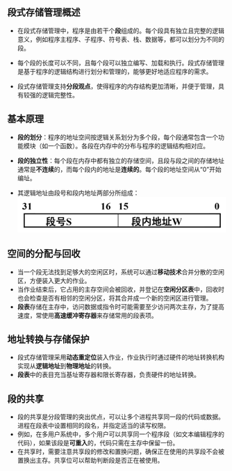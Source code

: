 

## 段式存储管理概述
  - 在段式存储管理中，程序是由若干个**段**组成的。每个段具有独立且完整的逻辑意义，例如程序主程序、子程序、符号表、栈、数据等，都可以划分为不同的段。
  
  - 每个段的长度可以不同，且每个段可以独立编写、加载和执行。段式存储管理是基于程序的逻辑结构进行划分和管理的，能够更好地适应程序的需求。
  
  - 段式存储管理支持**分段观点**，使得程序的内存结构更加清晰，并便于管理，具有较强的逻辑完整性。

## 基本原理
  - **段的划分**：程序的地址空间按逻辑关系划分为多个段，每个段通常包含一个功能模块（如一个函数）。各段在内存中的分布与程序的逻辑结构相对应。
  
  - **段的独立性**：每个段在内存中都有独立的存储空间，且段与段之间的存储地址通常是**不连续**的，而每个段内的地址是**连续的**。每个段的地址空间从“0”开始编址。
  - 其逻辑地址由段号和段内地址两部分所组成：
  ![](../../photos/dsccgl.png)


## 空间的分配与回收
   - 当一个段无法找到足够大的空闲区时，系统可以通过**移动技术**合并分散的空闲区，方便装入更大的作业。
   - 当作业结束后，它占用的主存空间会被回收，并登记在**空闲分区表**中，回收时也会检查是否有相邻的空闲分区，将其合并成一个新的空闲区进行管理。
   - **段表**存储在主存中，访问数据或指令时可能需要至少访问两次主存，为了提高速度，常使用**高速缓冲寄存器**来存储常用的段表项。

## 地址转换与存储保护
   - 段式存储管理采用**动态重定位**装入作业，作业执行时通过硬件的地址转换机构实现从**逻辑地址**到**物理地址**的转换。
   - **段表**中的表目充当基址寄存器和限长寄存器，负责硬件的地址转换。

## 段的共享
   - 段的共享是分段管理的突出优点，可以让多个进程共享同一段的代码或数据。进程在段表中设置相同的段名，并指定适当的读写权限。
   - 例如，在多用户系统中，多个用户可以共享同一个程序段（如文本编辑程序的代码），如果该段是**可重入**的，代码只需在主存中保留一份。
   - 在共享时，需要注意共享段的修改和置换问题，确保正在使用的共享段不会被置换出主存。共享位可以帮助判断段是否正在被使用。

